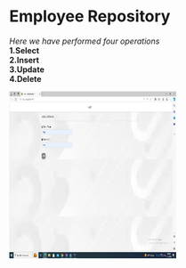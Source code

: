 # Employee Repository

*Here we have performed four operations*
<br/>
**1.Select**
<br/>
**2.Insert**
<br/>
**3.Update** 
<br/>
**4.Delete**
<br/>

<img src="Pictures\login.png" style=" width:300px ; height:300px " >

